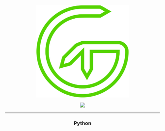<p align="center">
<img src="Logo.png" width="300">

<p align="center">
  <a href= "https://github.com/tallguyjenks/">
    <img src="https://img.icons8.com/material-outlined/30/689d6a/source-code.png"/>
  </a>
</p>

---

<h3 align="center">Python</h3>

